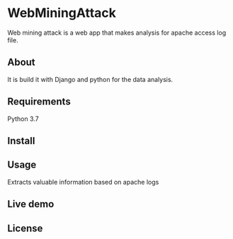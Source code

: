 # WebMiningAttack
Web mining attack is a web app that makes analysis for apache access log file.
## About
It is build it with Django and python for the data analysis.
## Requirements
Python 3.7
## Install

## Usage
Extracts valuable information based on apache logs
## Live demo

## License
[GNU]: https://github.com/pythoneshack/WebMiningAttack/blob/master/LICENSE

